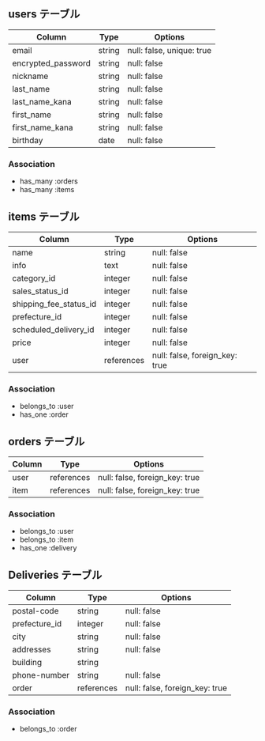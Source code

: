 ## users テーブル

| Column             | Type   | Options                   |
| ------------------ | ------ | ------------------------- |
| email              | string | null: false, unique: true |
| encrypted_password | string | null: false               |
| nickname           | string | null: false               |
| last_name          | string | null: false               |
| last_name_kana     | string | null: false               |
| first_name         | string | null: false               |
| first_name_kana    | string | null: false               |
| birthday           | date   | null: false               |

### Association

- has_many :orders
- has_many :items

## items テーブル

| Column                 | Type       | Options                         |
| ---------------------- | ---------- | ------------------------------- |
| name                   | string     | null: false                     |
| info                   | text       | null: false                     |
| category_id            | integer    | null: false                     |
| sales_status_id        | integer    | null: false                     |
| shipping_fee_status_id | integer    | null: false                     |
| prefecture_id          | integer    | null: false                     |
| scheduled_delivery_id  | integer    | null: false                     |
| price                  | integer    | null: false                     |
| user                   | references | null: false, foreign_key: true  |

### Association

- belongs_to :user
- has_one :order


## orders テーブル

| Column  | Type       | Options                         |
| ------- | ---------- | ------------------------------- |
| user    | references | null: false, foreign_key: true  |
| item    | references | null: false, foreign_key: true  |

### Association

- belongs_to :user
- belongs_to :item
- has_one :delivery

## Deliveries テーブル

| Column        | Type       | Options                         |
| ------------- | ---------- | ------------------------------- |
| postal-code   | string     | null: false                     |
| prefecture_id | integer    | null: false                     |
| city          | string     | null: false                     |
| addresses     | string     | null: false                     |
| building      | string     |                                 |
| phone-number  | string     | null: false                     |
| order         | references | null: false, foreign_key: true  |

### Association

- belongs_to :order